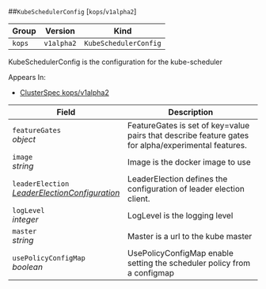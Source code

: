##`KubeSchedulerConfig` [`kops`/`v1alpha2`]

Group        | Version     | Kind
------------ | ---------- | -----------
`kops` | `v1alpha2` | `KubeSchedulerConfig`



KubeSchedulerConfig is the configuration for the kube-scheduler

<aside class="notice">
Appears In:

<ul> 
<li><a href="#clusterspec-v1alpha2-kops">ClusterSpec kops/v1alpha2</a></li>
</ul></aside>

Field        | Description
------------ | -----------
`featureGates`<br /> *object*    | FeatureGates is set of key=value pairs that describe feature gates for alpha/experimental features.
`image`<br /> *string*    | Image is the docker image to use
`leaderElection`<br /> *[LeaderElectionConfiguration](#leaderelectionconfiguration-v1alpha2-kops)*    | LeaderElection defines the configuration of leader election client.
`logLevel`<br /> *integer*    | LogLevel is the logging level
`master`<br /> *string*    | Master is a url to the kube master
`usePolicyConfigMap`<br /> *boolean*    | UsePolicyConfigMap enable setting the scheduler policy from a configmap

